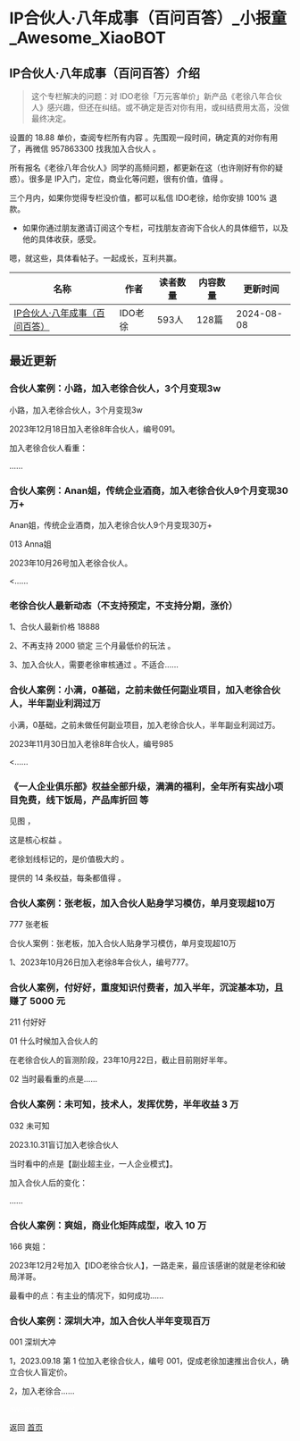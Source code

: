 # IP合伙人·八年成事（百问百答）_小报童_Awesome_XiaoBOT

## IP合伙人·八年成事（百问百答）介绍
> 这个专栏解决的问题：对 IDO老徐「万元客单价」新产品《老徐八年合伙人》感兴趣，但还在纠结。或不确定是否对你有用，或纠结费用太高，没做最终决定。    
    
设置的 18.88 单价，查阅专栏所有内容 。先围观一段时间，确定真的对你有用了，再微信 957863300 找我加入合伙人 。    
    
所有报名《老徐八年合伙人》同学的高频问题，都更新在这（也许刚好有你的疑惑）。很多是 IP入门，定位，商业化等问题，很有价值，值得 。    
    
三个月内，如果你觉得专栏没价值，都可以私信 IDO老徐，给你安排 100% 退款。    
    
* 如果你通过朋友邀请订阅这个专栏，可找朋友咨询下合伙人的具体细节，以及他的具体收获，感受。    
    
嗯，就这些，具体看帖子。一起成长，互利共赢。  
  


|名称|作者|读者数量|内容数量|更新时间|
|---|---|---|---|---|
|[IP合伙人·八年成事（百问百答）](https://xiaobot.net/p/IP10?refer=0b133df9-27dc-423b-8101-639049001c13)|IDO老徐|593人|128篇|2024-08-08|

## 最近更新
### 合伙人案例：小路，加入老徐合伙人，3个月变现3w

小路，加入老徐合伙人，3个月变现3w

2023年12月18日加入老徐8年合伙人，编号091。

加入老徐合伙人看重：

......

### 合伙人案例：Anan姐，传统企业酒商，加入老徐合伙人9个月变现30万+

Anan姐，传统企业酒商，加入老徐合伙人9个月变现30万+

013 Anna姐

2023年10月26号加入老徐合伙人。

<......

### 老徐合伙人最新动态（不支持预定，不支持分期，涨价）

1、合伙人最新价格 18888

2、不再支持 2000 锁定 三个月最低价的玩法 。

3、加入合伙人，需要老徐审核通过 。不适合......

### 合伙人案例：小满，0基础，之前未做任何副业项目，加入老徐合伙人，半年副业利润过万

小满，0基础，之前未做任何副业项目，加入老徐合伙人，半年副业利润过万。

2023年11月30日加入老徐8年合伙人，编号985

<......

### 《一人企业俱乐部》权益全部升级，满满的福利，全年所有实战小项目免费，线下饭局，产品库折回 等

见图 ，

这是核心权益 。

老徐划线标记的，是价值极大的 。

提供的 14 条权益，每条都值得 。

### 合伙人案例：张老板，加入合伙人贴身学习模仿，单月变现超10万

777 张老板

合伙人案例：张老板，加入合伙人贴身学习模仿，单月变现超10万

1、2023年10月26日加入老徐8年合伙人，编号777。

### 合伙人案例，付好好，重度知识付费者，加入半年，沉淀基本功，且赚了 5000 元

211 付好好

01 什么时候加入合伙人的

在老徐合伙人的盲测阶段，23年10月22日，截止目前刚好半年。

02 当时最看重的点是......

### 合伙人案例：未可知，技术人，发挥优势，半年收益 3 万

032 未可知

2023.10.31盲订加入老徐合伙人

当时看中的点是【副业超主业，一人企业模式】。

加入合伙人后的变化：

......

### 合伙人案例：爽姐，商业化矩阵成型，收入 10 万

166 爽姐：

2023年12月2号加入【IDO老徐合伙人】，一路走来，最应该感谢的就是老徐和破局洋哥。

最看中的点：有主业的情况下，如何成功......

### 合伙人案例：深圳大冲，加入合伙人半年变现百万

001 深圳大冲

1，2023.09.18 第 1 位加入老徐合伙人，编号 001，促成老徐加速推出合伙人，确立合伙人盲定价。

2，加入老徐合......


<a href="https://github.com/Reno9527/awesome-xiaobot" style="color: white; text-decoration: none;">awesome-xiaobot</a>

返回 [首页](../README.md)
